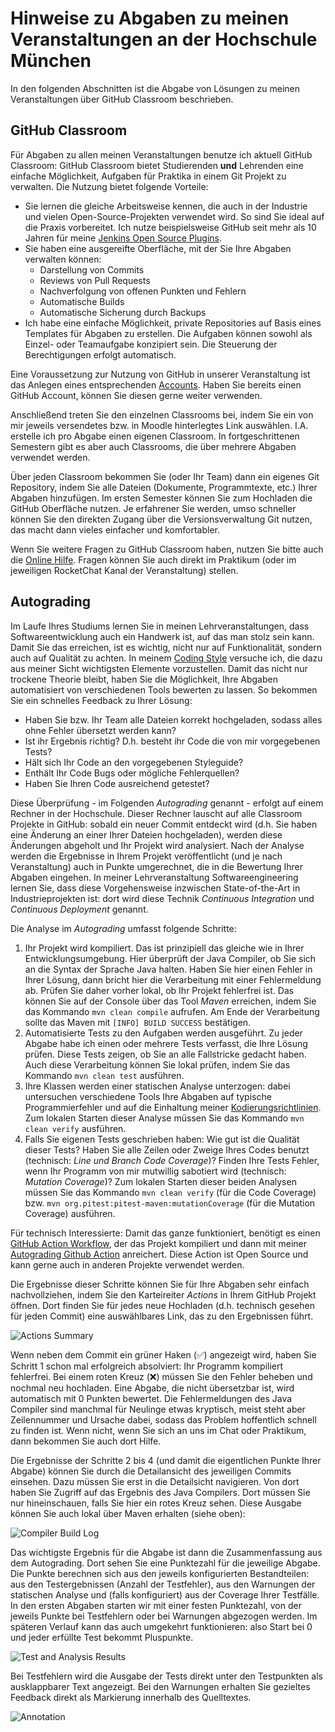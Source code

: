 # Hinweise zu Abgaben zu meinen Veranstaltungen an der Hochschule München

In den folgenden Abschnitten ist die Abgabe von Lösungen zu meinen Veranstaltungen über GitHub Classroom beschrieben.

## GitHub Classroom

Für Abgaben zu allen meinen Veranstaltungen benutze ich aktuell GitHub Classroom: GitHub Classroom bietet Studierenden **und** Lehrenden eine einfache Möglichkeit, Aufgaben für Praktika in einem Git Projekt zu verwalten. Die Nutzung bietet folgende Vorteile:
- Sie lernen die gleiche Arbeitsweise kennen, die auch in der Industrie und vielen Open-Source-Projekten verwendet wird. So sind Sie ideal auf die Praxis vorbereitet. Ich nutze beispielsweise GitHub seit mehr als 10 Jahren für meine [Jenkins Open Source Plugins](https://plugins.jenkins.io/ui/search?query=uhafner).
- Sie haben eine ausgereifte Oberfläche, mit der Sie Ihre Abgaben verwalten können:
    - Darstellung von Commits
    - Reviews von Pull Requests
    - Nachverfolgung von offenen Punkten und Fehlern
    - Automatische Builds
    - Automatische Sicherung durch Backups
- Ich habe eine einfache Möglichkeit, private Repositories auf Basis eines Templates für Abgaben zu erstellen. Die Aufgaben können sowohl als Einzel- oder Teamaufgabe konzipiert sein. Die Steuerung der Berechtigungen erfolgt automatisch.

Eine Voraussetzung zur Nutzung von GitHub in unserer Veranstaltung ist das Anlegen eines entsprechenden [Accounts](https://github.com/signup?source=login). Haben Sie bereits einen GitHub Account, können Sie diesen gerne weiter verwenden. 

Anschließend treten Sie den einzelnen Classrooms bei, indem Sie ein von mir jeweils versendetes bzw. in Moodle hinterlegtes Link auswählen. I.A. erstelle ich pro Abgabe einen eigenen Classroom. In fortgeschrittenen Semestern gibt es aber auch Classrooms, die über mehrere Abgaben verwendet werden.

Über jeden Classroom bekommen Sie (oder Ihr Team) dann ein eigenes Git Repository, indem Sie alle Dateien (Dokumente, Programmtexte, etc.) Ihrer Abgaben hinzufügen. Im ersten Semester können Sie zum Hochladen die GitHub Oberfläche nutzen. Je erfahrener Sie werden, umso schneller können Sie den direkten Zugang über die Versionsverwaltung Git nutzen, das macht dann vieles einfacher und komfortabler.  

Wenn Sie weitere Fragen zu GitHub Classroom haben, nutzen Sie bitte auch die [Online Hilfe](https://classroom.github.com/help). Fragen können Sie auch direkt im Praktikum (oder im jeweiligen RocketChat Kanal der Veranstaltung) stellen.

## Autograding

Im Laufe Ihres Studiums lernen Sie in meinen Lehrveranstaltungen, dass Softwareentwicklung auch ein Handwerk ist, auf das man stolz sein kann. Damit Sie das erreichen, ist es wichtig, nicht nur auf Funktionalität, sondern auch auf Qualität zu achten. In meinem [Coding Style](https://github.com/uhafner/codingstyle) versuche ich, die dazu aus meiner Sicht wichtigsten Elemente vorzustellen. Damit das nicht nur trockene Theorie bleibt, haben Sie die Möglichkeit, Ihre Abgaben automatisiert von verschiedenen Tools bewerten zu lassen. So bekommen Sie ein schnelles Feedback zu Ihrer Lösung: 
- Haben Sie bzw. Ihr Team alle Dateien korrekt hochgeladen, sodass alles ohne Fehler übersetzt werden kann?
- Ist ihr Ergebnis richtig? D.h. besteht ihr Code die von mir vorgegebenen Tests?
- Hält sich Ihr Code an den vorgegebenen Styleguide?
- Enthält Ihr Code Bugs oder mögliche Fehlerquellen?
- Haben Sie Ihren Code ausreichend getestet?

Diese Überprüfung - im Folgenden *Autograding* genannt - erfolgt auf einem Rechner in der Hochschule. Dieser Rechner lauscht auf alle Classroom Projekte in GitHub: sobald ein neuer Commit entdeckt wird (d.h. Sie haben eine Änderung an einer Ihrer Dateien hochgeladen), werden diese Änderungen abgeholt und Ihr Projekt wird analysiert. Nach der Analyse werden die Ergebnisse in Ihrem Projekt veröffentlicht (und je nach Veranstaltung) auch in Punkte umgerechnet, die in die Bewertung Ihrer Abgaben eingehen. In meiner Lehrveranstaltung Softwareengineering lernen Sie, dass diese Vorgehensweise inzwischen State-of-the-Art in Industrieprojekten ist: dort wird diese Technik *Continuous Integration* und *Continuous Deployment* genannt.

Die Analyse im *Autograding* umfasst folgende Schritte: 

1. Ihr Projekt wird kompiliert. Das ist prinzipiell das gleiche wie in Ihrer Entwicklungsumgebung. Hier überprüft der Java Compiler, ob Sie sich an die Syntax der Sprache Java halten. Haben Sie hier einen Fehler in Ihrer Lösung, dann bricht hier die Verarbeitung mit einer Fehlermeldung ab. Prüfen Sie daher vorher lokal, ob Ihr Projekt fehlerfrei ist. Das können Sie auf der Console über das Tool *Maven* erreichen, indem Sie das Kommando `mvn clean compile` aufrufen. Am Ende der Verarbeitung sollte das Maven mit `[INFO] BUILD SUCCESS` bestätigen.
2. Automatisierte Tests zu den Aufgaben werden ausgeführt. Zu jeder Abgabe habe ich einen oder mehrere Tests verfasst, die Ihre Lösung prüfen. Diese Tests zeigen, ob Sie an alle Fallstricke gedacht haben. Auch diese Verarbeitung können Sie lokal prüfen, indem Sie das Kommando `mvn clean test` ausführen.
3. Ihre Klassen werden einer statischen Analyse unterzogen: dabei untersuchen verschiedene Tools Ihre Abgaben auf
typische Programmierfehler und auf die Einhaltung meiner [Kodierungsrichtlinien](https://github.com/uhafner/codingstyle). Zum lokalen Starten dieser Analyse müssen Sie das Kommando `mvn clean verify` ausführen.
4. Falls Sie eigenen Tests geschrieben haben: Wie gut ist die Qualität dieser Tests? Haben Sie alle Zeilen oder Zweige Ihres Codes benutzt (technisch: *Line und Branch Code Coverage*)? Finden Ihre Tests Fehler, wenn Ihr Programm von mir mutwillig sabotiert wird (technisch: *Mutation Coverage*)? Zum lokalen Starten dieser beiden Analysen müssen Sie das Kommando `mvn clean verify` (für die Code Coverage) bzw.  `mvn org.pitest:pitest-maven:mutationCoverage` (für die Mutation Coverage) ausführen.

Für technisch Interessierte: Damit das ganze funktioniert, benötigt es einen [GitHub Action Workflow](https://raw.githubusercontent.com/uhafner/autograding-github-action/main/.github/workflows/autograding.yml), der das Projekt kompiliert und dann mit meiner [Autograding Github Action](https://github.com/uhafner/autograding-github-action) anreichert. Diese Action ist Open Source und kann gerne auch in anderen Projekte verwendet werden.

Die Ergebnisse dieser Schritte können Sie für Ihre Abgaben sehr einfach nachvollziehen, indem Sie den Karteireiter *Actions* in Ihrem GitHub Projekt öffnen. Dort finden Sie für jedes neue Hochladen (d.h. technisch gesehen für jeden Commit) eine auswählbares Link, das zu den Ergebnissen führt.
 
![Actions Summary](images/actions-overview.png)

Wenn neben dem Commit ein grüner Haken (✅) angezeigt wird, haben Sie Schritt 1 schon mal erfolgreich absolviert: Ihr Programm kompiliert fehlerfrei. Bei einem roten Kreuz (❌) müssen Sie den Fehler beheben und nochmal neu hochladen. Eine Abgabe, die nicht übersetzbar ist, wird automatisch mit 0 Punkten bewertet. Die Fehlermeldungen des Java Compiler sind manchmal für Neulinge etwas kryptisch, meist steht aber Zeilennummer und Ursache dabei, sodass das Problem hoffentlich schnell zu finden ist. Wenn nicht, wenn Sie sich an uns im Chat oder Praktikum, dann bekommen Sie auch dort Hilfe.

Die Ergebnisse der Schritte 2 bis 4 (und damit die eigentlichen Punkte Ihrer Abgabe) können Sie durch die Detailansicht des jeweiligen Commits einsehen. Dazu müssen Sie erst in die Detailsicht navigieren. Von dort haben Sie Zugriff auf das Ergebnis des Java Compilers. Dort müssen Sie nur hineinschauen, falls Sie hier ein rotes Kreuz sehen. Diese Ausgabe können Sie auch lokal über Maven erhalten (siehe oben):

![Compiler Build Log](images/actions-buildlog.png)

Das wichtigste Ergebnis für die Abgabe ist dann die Zusammenfassung aus dem Autograding. Dort sehen Sie eine Punktezahl für die jeweilige Abgabe. Die Punkte berechnen sich aus den jeweils konfigurierten Bestandteilen: aus den Testergebnissen (Anzahl der Testfehler), aus den Warnungen der statischen Analyse und (falls konfiguriert) aus der Coverage Ihrer Testfälle. In den ersten Abgaben starten wir mit einer festen Punktezahl, von der jeweils Punkte bei Testfehlern oder bei Warnungen abgezogen werden. Im späteren Verlauf kann das auch umgekehrt funktionieren: also Start bei 0 und jeder erfüllte Test bekommt Pluspunkte.

![Test and Analysis Results](images/actions-autograding.png)

Bei Testfehlern wird die Ausgabe der Tests direkt unter den Testpunkten als ausklappbarer Text angezeigt. Bei den Warnungen erhalten Sie gezieltes Feedback direkt als Markierung innerhalb des Quelltextes. 
 
![Annotation](images/actions-annotation.png)
